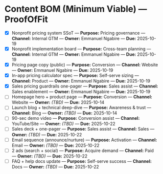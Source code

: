 # Content BOM (Minimum Viable) — ProofOfFit

- [x] Nonprofit pricing system SSoT — **Purpose:** Pricing governance — **Channel:** Internal GTM —
  **Owner:** Emmanuel Ngabire — **Due:** 2025-10-19
- [x] Nonprofit implementation board — **Purpose:** Cross-team planning — **Channel:** Internal GTM
  — **Owner:** Emmanuel Ngabire — **Due:** 2025-10-19
- [x] Pricing page copy (public) — **Purpose:** Conversion — **Channel:** Website — **Owner:**
  Emmanuel Ngabire — **Due:** 2025-10-19
- [x] In-app pricing calculator spec — **Purpose:** Self-serve sizing — **Channel:** Product —
  **Owner:** Emmanuel Ngabire — **Due:** 2025-10-19
- [x] Sales pricing guardrails one-pager — **Purpose:** Sales assist — **Channel:** Sales enablement
  — **Owner:** Emmanuel Ngabire — **Due:** 2025-10-19
- [ ] Homepage hero + product page — **Purpose:** Conversion — **Channel:** Website — **Owner:** _(TBD)_ — **Due:** 2025-10-14
- [ ] Launch blog + technical deep-dive — **Purpose:** Awareness & trust — **Channel:** Blog — **Owner:** _(TBD)_ — **Due:** 2025-10-14
- [ ] 90-sec demo video — **Purpose:** Conversion assist — **Channel:** YouTube/Site — **Owner:** _(TBD)_ — **Due:** 2025-10-22
- [ ] Sales deck + one-pager — **Purpose:** Sales assist — **Channel:** Sales — **Owner:** _(TBD)_ — **Due:** 2025-10-22
- [ ] Email sequence (announce/nurture) — **Purpose:** Activation — **Channel:** Email — **Owner:** _(TBD)_ — **Due:** 2025-10-22
- [ ] 2 ads (search + social) — **Purpose:** Acquire demand — **Channel:** Paid — **Owner:** _(TBD)_ — **Due:** 2025-10-22
- [ ] FAQ + help docs update — **Purpose:** Self-serve success — **Channel:** Docs — **Owner:** _(TBD)_ — **Due:** 2025-10-22
